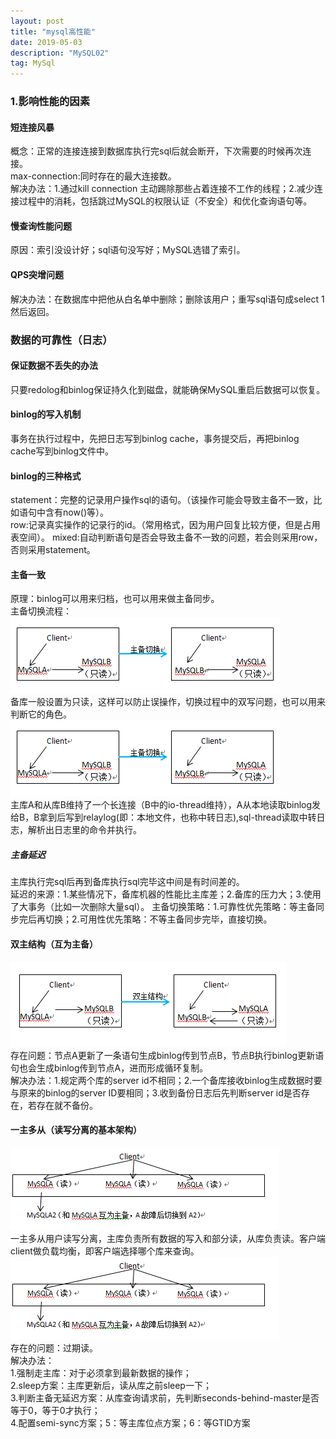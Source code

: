 ```yaml
---
layout: post
title: "mysql高性能"
date: 2019-05-03
description: "MySQL02"
tag: MySql
---
```

### 1.影响性能的因素
#### 短连接风暴
概念：正常的连接连接到数据库执行完sql后就会断开，下次需要的时候再次连接。  
max-connection:同时存在的最大连接数。  
解决办法：1.通过kill connection 主动踢除那些占着连接不工作的线程；2.减少连接过程中的消耗，包括跳过MySQL的权限认证（不安全）和优化查询语句等。
#### 慢查询性能问题
原因：索引没设计好；sql语句没写好；MySQL选错了索引。
#### QPS突增问题
解决办法：在数据库中把他从白名单中删除；删除该用户；重写sql语句成select 1 然后返回。
### 数据的可靠性（日志）
#### 保证数据不丢失的办法
只要redolog和binlog保证持久化到磁盘，就能确保MySQL重启后数据可以恢复。
#### binlog的写入机制
事务在执行过程中，先把日志写到binlog cache，事务提交后，再把binlog cache写到binlog文件中。
#### binlog的三种格式
statement：完整的记录用户操作sql的语句。（该操作可能会导致主备不一致，比如语句中含有now()等）。  
row:记录真实操作的记录行的id。（常用格式，因为用户回复比较方便，但是占用表空间）。
mixed:自动判断语句是否会导致主备不一致的问题，若会则采用row，否则采用statement。
#### 主备一致
原理：binlog可以用来归档，也可以用来做主备同步。  
主备切换流程：  
![MySQL主备切换](/images/article/mysql/mysql-masterToSlave.jpg "MySQL主备切换")  
备库一般设置为只读，这样可以防止误操作，切换过程中的双写问题，也可以用来判断它的角色。
![MySQL主备切换的具体过程](/images/article/mysql/mysql-masterToSlave.jpg "MySQL主备切换的具体过程")    
主库A和从库B维持了一个长连接（B中的io-thread维持），A从本地读取binlog发给B，B拿到后写到relaylog(即：本地文件，也称中转日志),sql-thread读取中转日志，解析出日志里的命令并执行。  
##### 主备延迟
主库执行完sql后再到备库执行sql完毕这中间是有时间差的。  
延迟的来源：1.某些情况下，备库机器的性能比主库差；2.备库的压力大；3.使用了大事务（比如一次删除大量sql）。
主备切换策略：1.可靠性优先策略：等主备同步完后再切换；2.可用性优先策略：不等主备同步完毕，直接切换。
#### 双主结构（互为主备）
![MySQL双主结构](/images/article/mysql/mysql-doubleMaster.jpg "MySQL双主结构")  
存在问题：节点A更新了一条语句生成binlog传到节点B，节点B执行binlog更新语句也会生成binlog传到节点A，进而形成循环复制。  
解决办法：1.规定两个库的server id不相同；2.一个备库接收binlog生成数据时要与原来的binlog的server ID要相同；3.收到备份日志后先判断server id是否存在，若存在就不备份。
#### 一主多从（读写分离的基本架构）
![MySQL一主多从](/images/article/mysql/mysql-oneToMore.jpg "MySQL一主多从")  
一主多从用户读写分离，主库负责所有数据的写入和部分读，从库负责读。客户端client做负载均衡，即客户端选择哪个库来查询。
![MySQL一主多从（带proxy）](/images/article/mysql/mysql-oneToMore.jpg "MySQL一主多从（带proxy）")  
存在的问题：过期读。  
解决办法：  
1.强制走主库：对于必须拿到最新数据的操作；  
2.sleep方案：主库更新后，读从库之前sleep一下；  
3.判断主备无延迟方案：从库查询请求前，先判断seconds-behind-master是否等于0，等于0才执行；  
4.配置semi-sync方案；5：等主库位点方案；6：等GTID方案

